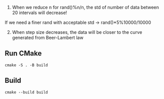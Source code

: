 1. When we reduce n for rand()%n/n, 
the std of number of data between 20 intervals will decrease!

If we need a finer rand with acceptable std -> rand()*5%10000/10000

2. When step size decreases, the data will be closer to the curve generated from Beer-Lambert law

## Run CMake
```cmake -S . -B build```

## Build
```cmake --build build```

